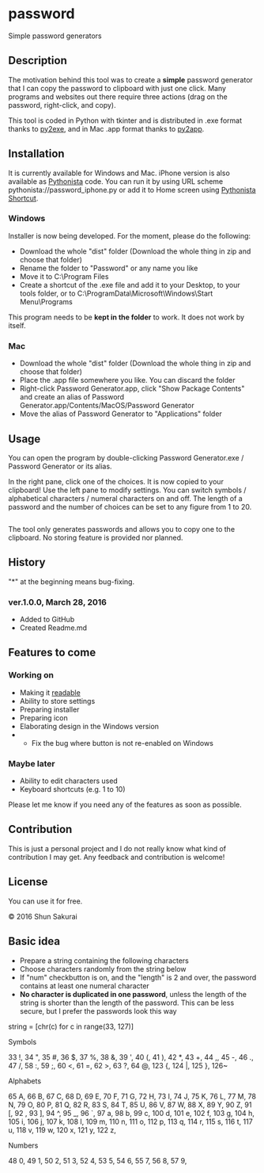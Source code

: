 # password
Simple password generators

## Description
The motivation behind this tool was to create a **simple** password generator that I can copy the password to clipboard with just one click.
Many programs and websites out there require three actions (drag on the password, right-click, and copy).

This tool is coded in Python with tkinter and is distributed in .exe format thanks to [py2exe](http://www.py2exe.org/), and in Mac .app format thanks to [py2app](https://pythonhosted.org/py2app/).

## Installation
It is currently available for Windows and Mac. iPhone version is also available as [Pythonista](http://omz-software.com/pythonista/) code. You can run it by using URL scheme pythonista://password_iphone.py or add it to Home screen using [Pythonista Shortcut](http://omz-software.com/pythonista/shortcut/).

### Windows
Installer is now being developed. For the moment, please do the following:

- Download the whole "dist" folder (Download the whole thing in zip and choose that folder)
- Rename the folder to "Password" or any name you like
- Move it to C:\Program Files
- Create a shortcut of the .exe file and add it to your Desktop, to your tools folder, or to C:\ProgramData\Microsoft\Windows\Start Menu\Programs

This program needs to be **kept in the folder** to work. It does not work by itself.

### Mac
- Download the whole "dist" folder (Download the whole thing in zip and choose that folder)
- Place the .app file somewhere you like. You can discard the folder
- Right-click Password Generator.app, click "Show Package Contents" and create an alias of Password Generator.app/Contents/MacOS/Password Generator
- Move the alias of Password Generator to "Applications" folder

## Usage
You can open the program by double-clicking Password Generator.exe / Password Generator or its alias.

In the right pane, click one of the choices. It is now copied to your clipboard!
Use the left pane to modify settings. You can switch symbols / alphabetical characters / numeral characters on and off. The length of a password and the number of choices can be set to any figure from 1 to 20.

![]()

The tool only generates passwords and allows you to copy one to the clipboard.
No storing feature is provided nor planned.

## History

"*" at the beginning means bug-fixing.

### ver.1.0.0, March 28, 2016
- Added to GitHub
- Created Readme.md

## Features to come
### Working on
- Making it [readable](http://www.amazon.com/dp/0596802293)
- Ability to store settings
- Preparing installer
- Preparing icon
- Elaborating design in the Windows version
- * Fix the bug where button is not re-enabled on Windows

### Maybe later
- Ability to edit characters used
- Keyboard shortcuts (e.g. 1 to 10)

Please let me know if you need any of the features as soon as possible.

## Contribution
This is just a personal project and I do not really know what kind of contribution I may get. Any feedback and contribution is welcome!

## License
You can use it for free.

© 2016 Shun Sakurai

## Basic idea
- Prepare a string containing the following characters
- Choose characters randomly from the string below
- If "num" checkbutton is on, and the "length" is 2 and over, the password contains at least one numeral character
- **No character is duplicated in one password**, unless the length of the string is shorter than the length of the password. This can be less secure, but I prefer the passwords look this way

string = [chr(c) for c in range(33, 127)]

Symbols

33 !, 34 ", 35 #, 36 $, 37 %, 38 &, 39 ', 40 (, 41 ), 42 *, 43 +, 44 ,, 45 -, 46 ., 47 /,
58 :, 59 ;, 60 <, 61 =, 62 >, 63 ?, 64 @,
123 {, 124 |, 125 }, 126~

Alphabets

65 A, 66 B, 67 C, 68 D, 69 E, 70 F, 71 G, 72 H, 73 I, 74 J, 75 K, 76 L, 77 M, 78 N, 79 O, 80 P, 81 Q, 82 R, 83 S, 84 T, 85 U, 86 V, 87 W, 88 X, 89 Y, 90 Z,
91 [, 92 \, 93 ], 94 ^, 95 _, 96 `, 97 a, 98 b, 99 c, 100 d, 101 e, 102 f, 103 g, 104 h, 105 i, 106 j, 107 k, 108 l, 109 m, 110 n, 111 o, 112 p, 113 q, 114 r, 115 s, 116 t, 117 u, 118 v, 119 w, 120 x, 121 y, 122 z,

Numbers

48 0, 49 1, 50 2, 51 3, 52 4, 53 5, 54 6, 55 7, 56 8, 57 9,

